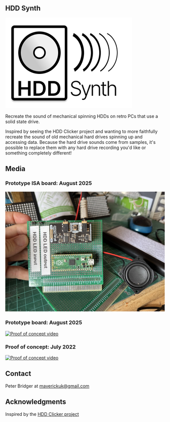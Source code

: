 ## HDD Synth
![Logo](images/HDDSynthLogoSmall.png)

Recreate the sound of mechanical spinning HDDs on retro PCs that use a solid state drive.

Inspired by seeing the HDD Clicker project and wanting to more faithfully recreate the sound of old mechanical hard drives spinning up and accessing data. Because the hard drive sounds come from samples, it's possible to replace them with any hard drive recording you'd like or something completely different!

## Media
### Prototype ISA board: August 2025
![Prototype ISA board](images/ISAPrototype1.jpg)

### Prototype board: August 2025
[![Proof of concept video](https://img.youtube.com/vi/yZhKAbbrKRM/0.jpg)](https://youtu.be/yZhKAbbrKRM)

### Proof of concept: July 2022
[![Proof of concept video](https://img.youtube.com/vi/V0S9wBl7J3U/0.jpg)](https://youtu.be/V0S9wBl7J3U)



<!--
## Usage


## License
-->

## Contact
Peter Bridger at [maverickuk@gmail.com](maverickuk@gmail.com)


## Acknowledgments
Inspired by the [HDD Clicker project](https://www.serdashop.com/HDDClicker)
